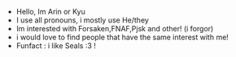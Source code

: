- Hello, Im Arin or Kyu
- I use all pronouns, i mostly use He/they
- Im interested with Forsaken,FNAF,Pjsk and other! (i forgor)
- i would love to find people that have the same interest with me!
-  Funfact : i like Seals :3 !

<!---
Arinr1n/Arinr1n is a ✨ special ✨ repository because its `README.md` (this file) appears on your GitHub profile.
You can click the Preview link to take a look at your changes.
--->
